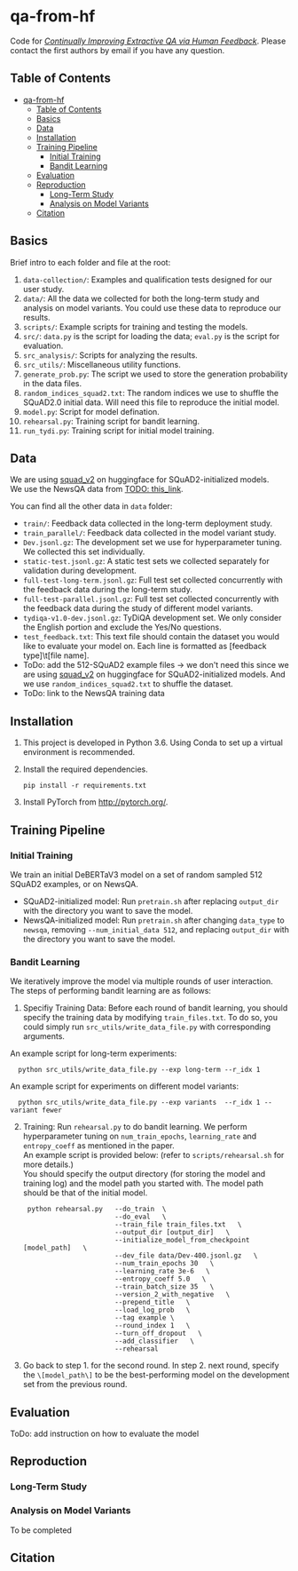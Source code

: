 # qa-from-hf
Code for [_Continually Improving Extractive QA via Human Feedback_](). Please contact the first authors by email if you have any question.

## Table of Contents
- [qa-from-hf](#qa-from-hf)
  - [Table of Contents](#table-of-contents)
  - [Basics](#basics)
  - [Data](#data)
  - [Installation](#installation)
  - [Training Pipeline](#training-pipeline)
    - [Initial Training](#initial-training)
    - [Bandit Learning](#bandit-learning)
  - [Evaluation](#evaluation)
  - [Reproduction](#reproduction)
    - [Long-Term Study](#long-term-study)
    - [Analysis on Model Variants](#analysis-on-model-variants)
  - [Citation](#citation)

## Basics
Brief intro to each folder and file at the root:
1. `data-collection/`: Examples and qualification tests designed for our user study. 
2. `data/`: All the data we collected for both the long-term study and analysis on model variants. You could use these data to reproduce our results. 
3. `scripts/`: Example scripts for training and testing the models.
4. `src/`: `data.py` is the script for loading the data; `eval.py` is the script for evaluation.
5. `src_analysis/`: Scripts for analyzing the results. 
6. `src_utils/`: Miscellaneous utility functions.
7. `generate_prob.py`: The script we used to store the generation probability in the data files.
8. `random_indices_squad2.txt`: The random indices we use to shuffle the SQuAD2.0 initial data. Will need this file to reproduce the initial model.
9.  `model.py`: Script for model defination.
10. `rehearsal.py`: Training script for bandit learning.
11. `run_tydi.py`: Training script for initial model training.


## Data
We are using [squad_v2](https://huggingface.co/datasets/squad_v2) on huggingface for SQuAD2-initialized models.   
We use the NewsQA data from [TODO: this_link](https://newsqa_link.link). 

You can find all the other data in `data` folder:
- `train/`: Feedback data collected in the long-term deployment study.
- `train_parallel/`: Feedback data collected in the model variant study.
- `Dev.jsonl.gz`: The development set we use for hyperparameter tuning. We collected this set individually. 
- `static-test.jsonl.gz`: A static test sets we collected separately for validation during development.
- `full-test-long-term.jsonl.gz`: Full test set collected concurrently with the feedback data during the long-term study.
- `full-test-parallel.jsonl.gz`: Full test set collected concurrently with the feedback data during the study of different model variants. 
- `tydiqa-v1.0-dev.jsonl.gz`: TyDiQA development set. We only consider the English portion and exclude the Yes/No questions. 
- `test_feedback.txt`: This text file should contain the dataset you would like to evaluate your model on. Each line is formatted as \[feedback type\]\\t\[file name\].
- ToDo: add the 512-SQuAD2 example files -> we don't need this since we are using [squad_v2](https://huggingface.co/datasets/squad_v2) on huggingface for SQuAD2-initialized models. And we use `random_indices_squad2.txt` to shuffle the dataset. 
- ToDo: link to the NewsQA training data



## Installation
1. This project is developed in Python 3.6. Using Conda to set up a virtual environment is recommended.

2. Install the required dependencies. 
    ```
    pip install -r requirements.txt
    ```
    
3. Install PyTorch from http://pytorch.org/.


## Training Pipeline
### Initial Training
We train an initial DeBERTaV3 model on a set of random sampled 512 SQuAD2 examples, or on NewsQA.
- SQuAD2-initialized model: Run `pretrain.sh` after replacing `output_dir` with the directory you want to save the model.
- NewsQA-initialized model: Run `pretrain.sh` after changing `data_type` to `newsqa`, removing `--num_initial_data 512`, and replacing `output_dir` with the directory you want to save the model.

### Bandit Learning
We iteratively improve the model via multiple rounds of user interaction.  
The steps of performing bandit learning are as follows:

1. Specifiy Training Data: Before each round of bandit learning, you should specify the training data by modifying `train_files.txt`. To do so, you could simply run `src_utils/write_data_file.py` with corresponding arguments.  

An example script for long-term experiments:  

      python src_utils/write_data_file.py --exp long-term --r_idx 1

An example script for experiments on different model variants:  

      python src_utils/write_data_file.py --exp variants  --r_idx 1 --variant fewer


2. Training: Run `rehearsal.py` to do bandit learning. We perform hyperparameter tuning on `num_train_epochs`, `learning_rate` and `entropy_coeff` as mentioned in the paper.   
An example script is provided below: (refer to `scripts/rehearsal.sh` for more details.)    
You should specify the output directory (for storing the model and training log) and the model path you started with. The model path should be that of the initial model.  

        python rehearsal.py   --do_train  \
                              --do_eval   \
                              --train_file train_files.txt   \
                              --output_dir [output_dir]   \
                              --initialize_model_from_checkpoint [model_path]   \
                              --dev_file data/Dev-400.jsonl.gz   \
                              --num_train_epochs 30   \
                              --learning_rate 3e-6   \
                              --entropy_coeff 5.0   \
                              --train_batch_size 35   \
                              --version_2_with_negative   \
                              --prepend_title   \
                              --load_log_prob   \
                              --tag example \
                              --round_index 1   \
                              --turn_off_dropout   \
                              --add_classifier   \
                              --rehearsal   
                    
3. Go back to step 1. for the second round. In step 2. next round, specify the `\[model_path\]` to be the best-performing model on the development set from the previous round.  

## Evaluation
ToDo: add instruction on how to evaluate the model

## Reproduction

### Long-Term Study

### Analysis on Model Variants

To be completed




## Citation
```

```
